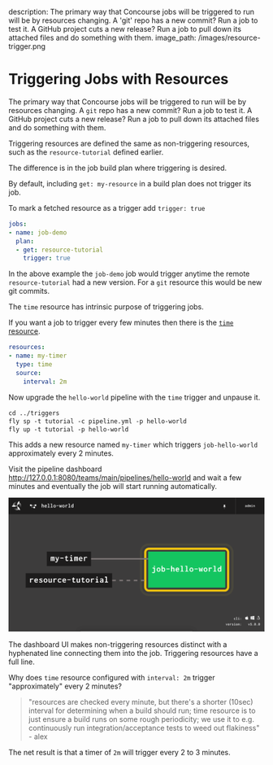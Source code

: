 description: The primary way that Concourse jobs will be triggered to run will be by resources changing. A 'git' repo has a new commit? Run a job to test it. A GitHub project cuts a new release? Run a job to pull down its attached files and do something with them.
image_path: /images/resource-trigger.png

# Triggering Jobs with Resources

The primary way that Concourse jobs will be triggered to run will be by resources changing. A `git` repo has a new commit? Run a job to test it. A GitHub project cuts a new release? Run a job to pull down its attached files and do something with them.

Triggering resources are defined the same as non-triggering resources, such as the `resource-tutorial` defined earlier.

The difference is in the job build plan where triggering is desired.

By default, including `get: my-resource` in a build plan does not trigger its job.

To mark a fetched resource as a trigger add `trigger: true`

```yaml
jobs:
- name: job-demo
  plan:
  - get: resource-tutorial
    trigger: true
```

In the above example the `job-demo` job would trigger anytime the remote `resource-tutorial` had a new version. For a `git` resource this would be new git commits.

The `time` resource has intrinsic purpose of triggering jobs.

If you want a job to trigger every few minutes then there is the [`time` resource](https://github.com/concourse/time-resource#readme).

```yaml
resources:
- name: my-timer
  type: time
  source:
    interval: 2m
```

Now upgrade the `hello-world` pipeline with the `time` trigger and unpause it.

```
cd ../triggers
fly sp -t tutorial -c pipeline.yml -p hello-world
fly up -t tutorial -p hello-world
```

This adds a new resource named `my-timer` which triggers `job-hello-world` approximately every 2 minutes.

Visit the pipeline dashboard http://127.0.0.1:8080/teams/main/pipelines/hello-world and wait a few minutes and eventually the job will start running automatically.

![resource-trigger](../images/resource-trigger.png)

The dashboard UI makes non-triggering resources distinct with a hyphenated line connecting them into the job. Triggering resources have a full line.

Why does `time` resource configured with `interval: 2m` trigger "approximately" every 2 minutes?

> "resources are checked every minute, but there's a shorter (10sec) interval for determining when a build should run; time resource is to just ensure a build runs on some rough periodicity; we use it to e.g. continuously run integration/acceptance tests to weed out flakiness" - alex

The net result is that a timer of `2m` will trigger every 2 to 3 minutes.

